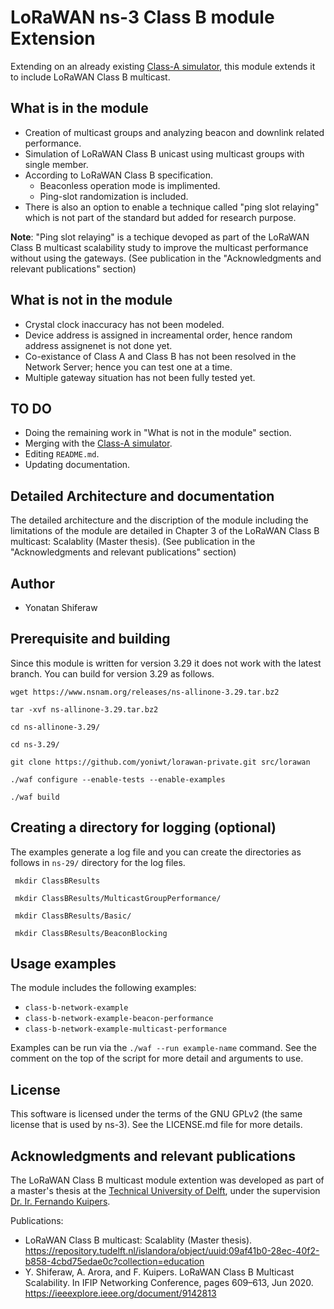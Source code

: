 # LoRaWAN ns-3 Class B module Extension #

Extending on an already existing [Class-A simulator](https://github.com/signetlabdei/lorawan),
this module extends it to include LoRaWAN Class B multicast.

## What is in the module ##
* Creation of multicast groups and analyzing beacon and downlink related performance.
* Simulation of LoRaWAN Class B unicast using multicast groups with single member.
* According to LoRaWAN Class B specification.
  - Beaconless operation mode is implimented.
  - Ping-slot randomization is included.
* There is also an option to enable a technique called "ping slot relaying" which is not part of the standard but added for research purpose.

**Note**: "Ping slot relaying" is a techique devoped as part of the LoRaWAN Class B multicast scalability study to improve the multicast performance without using the gateways. (See publication in the "Acknowledgments and relevant publications" section)

## What is not in the module ##
* Crystal clock inaccuracy has not been modeled. 
* Device address is assigned in increamental order, hence random address assignenet is not done yet.
* Co-existance of Class A and Class B has not been resolved in the Network Server; hence you can test one at a time.
* Multiple gateway situation has not been fully tested yet.

## TO DO ##
* Doing the remaining work in "What is not in the module" section. 
* Merging with the [Class-A simulator](https://github.com/signetlabdei/lorawan).
* Editing `README.md`.
* Updating documentation.

## Detailed Architecture and documentation ##

The detailed architecture and the discription of the module including the limitations of the module are detailed in Chapter 3 of the LoRaWAN Class B multicast: Scalablity (Master thesis). (See publication in the "Acknowledgments and relevant publications" section)

## Author ##
 - Yonatan Shiferaw

## Prerequisite and building 

Since this module is written for version 3.29 it does not work with the latest branch. You can build for version 3.29 as follows. 

```
wget https://www.nsnam.org/releases/ns-allinone-3.29.tar.bz2

tar -xvf ns-allinone-3.29.tar.bz2

cd ns-allinone-3.29/

cd ns-3.29/

git clone https://github.com/yoniwt/lorawan-private.git src/lorawan

./waf configure --enable-tests --enable-examples

./waf build
```

## Creating a directory for logging (optional) 

The examples generate a log file and you can create the directories as follows in `ns-29/` directory for the log files. 

```
 mkdir ClassBResults

 mkdir ClassBResults/MulticastGroupPerformance/

 mkdir ClassBResults/Basic/

 mkdir ClassBResults/BeaconBlocking
```


## Usage examples ##

The module includes the following examples:

- `class-b-network-example`
- `class-b-network-example-beacon-performance`
- `class-b-network-example-multicast-performance`

Examples can be run via the `./waf --run example-name` command.
See the comment on the top of the script for more detail and arguments to use.


## License ##

This software is licensed under the terms of the GNU GPLv2 (the same license
that is used by ns-3). See the LICENSE.md file for more details.

## Acknowledgments and relevant publications ##

The LoRaWAN Class B multicast module extention was developed as part of a master's thesis at
the [Technical University of Delft](https://www.tudelft.nl "TU Delft homepage"), under the
supervision [Dr. Ir. Fernando Kuipers](https://fernandokuipers.nl/).

Publications:
- LoRaWAN Class B multicast: Scalablity (Master thesis).
  https://repository.tudelft.nl/islandora/object/uuid:09af41b0-28ec-40f2-b858-4cbd75edae0c?collection=education
- Y. Shiferaw, A. Arora, and F. Kuipers. LoRaWAN Class B Multicast Scalability. In IFIP Networking Conference, pages 609–613, Jun 2020.
  https://ieeexplore.ieee.org/document/9142813
